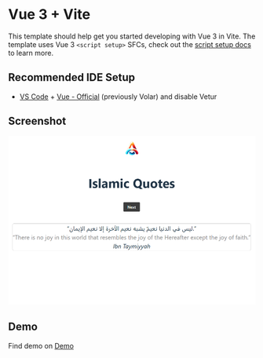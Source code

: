 # Vue 3 + Vite

This template should help get you started developing with Vue 3 in Vite. The template uses Vue 3 `<script setup>` SFCs, check out the [script setup docs](https://v3.vuejs.org/api/sfc-script-setup.html#sfc-script-setup) to learn more.

## Recommended IDE Setup

- [VS Code](https://code.visualstudio.com/) + [Vue - Official](https://marketplace.visualstudio.com/items?itemName=Vue.volar) (previously Volar) and disable Vetur

## Screenshot

[!["Ours"](/src/assets/shot.png "AsemJKA")](https://asemalsaiyadi.onrender.com)

## Demo

Find demo on [Demo](https://icy-mud-0e6ee2a0f.5.azurestaticapps.net)

